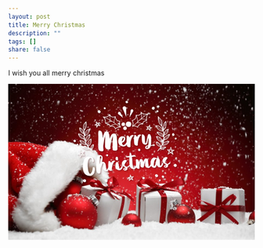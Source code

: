 ```yaml
---
layout: post
title: Merry Christmas
description: ""
tags: []
share: false
---
```


I wish you all merry christmas

![x-mas](/images/2023/x-mas.jpeg)